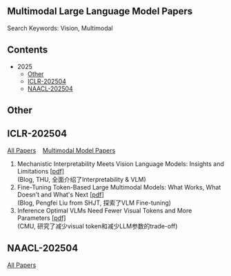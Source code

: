 ## Multimodal Large Language Model Papers
Search Keywords: Vision, Multimodal

## Contents
- 2025
  - [Other](#other)
  - [ICLR-202504](#iclr-202504)
  - [NAACL-202504](#naacl-202504)

## Other


## ICLR-202504
[All Papers](https://openreview.net/group?id=ICLR.cc/2025/Conference#tab-accept-oral) &nbsp;&nbsp;
[Multimodal Model Papers](https://iclr2025.vizhub.ai/?brushed=%255B%255B179.62503051757812%252C18.363710403442383%255D%252C%255B330.3000183105469%252C234.6387176513672%255D%255D)


1. Mechanistic Interpretability Meets Vision Language Models: Insights and Limitations  [[pdf]](https://d2jud02ci9yv69.cloudfront.net/2025-04-28-vlm-understanding-29/blog/vlm-understanding/)  
(Blog, THU, 全面介绍了Interpretability & VLM)
2. Fine-Tuning Token-Based Large Multimodal Models: What Works, What Doesn’t and What's Next  [[pdf]](https://d2jud02ci9yv69.cloudfront.net/2025-04-28-fine-tuning-token-based-large-multimodal-models-86/blog/fine-tuning-token-based-large-multimodal-models/)  
(Blog, Pengfei Liu from SHJT, 探索了VLM Fine-tuning)
3. Inference Optimal VLMs Need Fewer Visual Tokens and More Parameters  [[pdf]](https://openreview.net/pdf?id=6VhDQP7WGX)  
(CMU, 研究了减少visual token和减少LLM参数的trade-off)


## NAACL-202504
[All Papers](https://aclanthology.org/events/naacl-2025/)

<!--stackedit_data:
eyJoaXN0b3J5IjpbNzIwNTgxNDA5LDE4MjY5MTkwMjksLTE3Mj
Y0NzE3NjEsLTE1NTE3Mjk1NzIsMjAzOTAzNDA5NiwtMTMwMzA0
NTQ0OCwxMjk3MzIzODU1LC03MzAxOTI0MDcsLTI1MDUwMzY3MS
w0ODI5OTEwOTMsNzA0NjUzODc0LC0xMzUwOTIxMjA1LDEyNzYx
OTg3OTQsMTg0NTY5MjgwMSwtMTYwNTQxMDYxMSw0NzcwMTE4OD
EsMTIyNjU1MjczMSw1MTY1NzQyMTcsMjAzOTE5MDY1LDcyODE0
OTg4OV19
-->